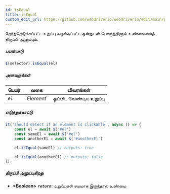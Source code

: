 ```yaml
---
id: isEqual
title: isEqual
custom_edit_url: https://github.com/webdriverio/webdriverio/edit/main/packages/webdriverio/src/commands/element/isEqual.ts
---
```


தேர்ந்தெடுக்கப்பட்ட உறுப்பு வழங்கப்பட்ட ஒன்றுடன் பொருந்தினால் உண்மையைத் திருப்பி அனுப்பும்.

##### பயன்பாடு

```js
$(selector).isEqual(el)
```

##### அளவுருக்கள்

<table>
  <thead>
    <tr>
      <th>பெயர்</th><th>வகை</th><th>விவரங்கள்</th>
    </tr>
  </thead>
  <tbody>
    <tr>
      <td><code><var>el</var></code></td>
      <td>`Element`</td>
      <td>ஒப்பிட வேண்டிய உறுப்பு</td>
    </tr>
  </tbody>
</table>

##### எடுத்துக்காட்டு

```js title="isEqual.js"
it('should detect if an element is clickable', async () => {
    const el = await $('#el')
    const sameEl = await $('#el')
    const anotherEl = await $('#anotherEl')

    el.isEqual(sameEl) // outputs: true

    el.isEqual(anotherEl) // outputs: false
});
```

##### திருப்பி அனுப்புகிறது

- **&lt;Boolean&gt;**
            **<code><var>return</var></code>:**    உறுப்புகள் சமமாக இருந்தால் உண்மை